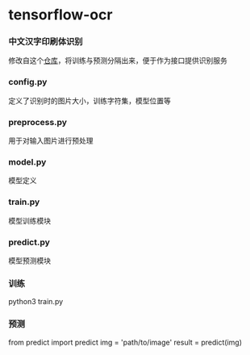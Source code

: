 # tensorflow-ocr

### 中文汉字印刷体识别
修改自这个[仓库](https://github.com/soloice/Chinese-Character-Recognition)，将训练与预测分隔出来，便于作为接口提供识别服务

### config.py
定义了识别时的图片大小，训练字符集，模型位置等

### preprocess.py
用于对输入图片进行预处理

### model.py
模型定义

### train.py
模型训练模块

### predict.py
模型预测模块

### 训练
python3 train.py

### 预测
from predict import predict
img = 'path/to/image'
result = predict(img)
